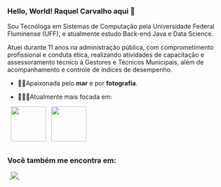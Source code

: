 ### Hello, World! Raquel Carvalho aqui 👋
Sou Tecnóloga em Sistemas de Computação pela Universidade Federal Fluminense (UFF), e atualmente estudo Back-end Java e Data Science.

Atuei durante 11 anos na administração pública, com comprometimento profissional e conduta ética, realizando atividades de capacitação e assessoramento técnico à Gestores e Técnicos Municipais, além de acompanhamento e controle de índices de desempenho.

- 🌊📸Apaixonada pelo **mar** e por **fotografia**.
  
- 👩🏾‍💻Atualmente mais focada em:
<div style="display: inline">
  &nbsp;&nbsp;<img width='80' height='80' src="https://cdn.jsdelivr.net/gh/devicons/devicon/icons/java/java-original-wordmark.svg" />
  &nbsp;&nbsp;<img width='80' height='80' src="https://cdn.jsdelivr.net/gh/devicons/devicon/icons/python/python-original-wordmark.svg" />
</div> 

##

### Você também me encontra em:
&nbsp;<a href="https://br.linkedin.com/in/raquel-carvalho-8bb18422a">
  <img src="https://img.shields.io/badge/linkedin-%230077B5.svg?style=for-the-badge&logo=linkedin&logoColor=white">
</a>&nbsp;


<!--
**raquelpcarvalho/raquelpcarvalho** is a ✨ _special_ ✨ repository because its `README.md` (this file) appears on your GitHub profile.

Here are some ideas to get you started:

- 🔭 I’m currently working on ...
- 🌱 I’m currently learning ...
- 👯 I’m looking to collaborate on ...
- 🤔 I’m looking for help with ...
- 💬 Ask me about ...
- 📫 How to reach me: ...
- 😄 Pronouns: ...
- ⚡ Fun fact: ...
-->
